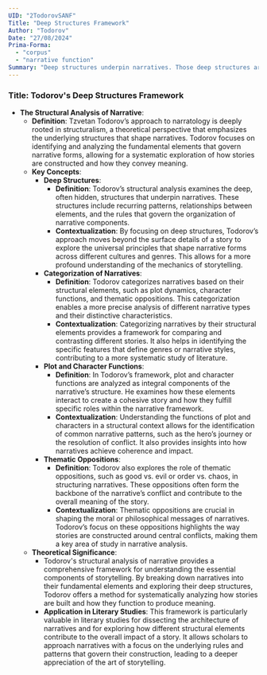 ```yaml
---
UID: "2TodorovSANF"
Title: "Deep Structures Framework"
Author: "Todorov"
Date: "27/08/2024"
Prima-Forma:
  - "corpus"
  - "narrative function"
Summary: "Deep structures underpin narratives. Those deep structures are: Plot Functions, Character Functions, and Thematic Oppositions"
---
```


### Title: **Todorov's Deep Structures Framework**

- **The Structural Analysis of Narrative**:
  - **Definition**: Tzvetan Todorov’s approach to narratology is deeply rooted in structuralism, a theoretical perspective that emphasizes the underlying structures that shape narratives. Todorov focuses on identifying and analyzing the fundamental elements that govern narrative forms, allowing for a systematic exploration of how stories are constructed and how they convey meaning.
  - **Key Concepts**:
    - **Deep Structures**:
      - **Definition**: Todorov’s structural analysis examines the deep, often hidden, structures that underpin narratives. These structures include recurring patterns, relationships between elements, and the rules that govern the organization of narrative components.
      - **Contextualization**: By focusing on deep structures, Todorov’s approach moves beyond the surface details of a story to explore the universal principles that shape narrative forms across different cultures and genres. This allows for a more profound understanding of the mechanics of storytelling.
    - **Categorization of Narratives**:
      - **Definition**: Todorov categorizes narratives based on their structural elements, such as plot dynamics, character functions, and thematic oppositions. This categorization enables a more precise analysis of different narrative types and their distinctive characteristics.
      - **Contextualization**: Categorizing narratives by their structural elements provides a framework for comparing and contrasting different stories. It also helps in identifying the specific features that define genres or narrative styles, contributing to a more systematic study of literature.
    - **Plot and Character Functions**:
      - **Definition**: In Todorov’s framework, plot and character functions are analyzed as integral components of the narrative’s structure. He examines how these elements interact to create a cohesive story and how they fulfill specific roles within the narrative framework.
      - **Contextualization**: Understanding the functions of plot and characters in a structural context allows for the identification of common narrative patterns, such as the hero’s journey or the resolution of conflict. It also provides insights into how narratives achieve coherence and impact.
    - **Thematic Oppositions**:
      - **Definition**: Todorov also explores the role of thematic oppositions, such as good vs. evil or order vs. chaos, in structuring narratives. These oppositions often form the backbone of the narrative’s conflict and contribute to the overall meaning of the story.
      - **Contextualization**: Thematic oppositions are crucial in shaping the moral or philosophical messages of narratives. Todorov’s focus on these oppositions highlights the way stories are constructed around central conflicts, making them a key area of study in narrative analysis.
  - **Theoretical Significance**:
    - Todorov's structural analysis of narrative provides a comprehensive framework for understanding the essential components of storytelling. By breaking down narratives into their fundamental elements and exploring their deep structures, Todorov offers a method for systematically analyzing how stories are built and how they function to produce meaning.
    - **Application in Literary Studies**: This framework is particularly valuable in literary studies for dissecting the architecture of narratives and for exploring how different structural elements contribute to the overall impact of a story. It allows scholars to approach narratives with a focus on the underlying rules and patterns that govern their construction, leading to a deeper appreciation of the art of storytelling.